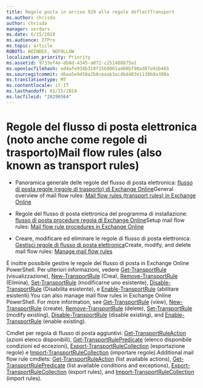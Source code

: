 ```yaml
---
title: Regole posta in arrivo 929 alle regole deflectTransport
ms.author: chrisda
author: chrisda
manager: serdars
ms.date: 6/15/2018
ms.audience: ITPro
ms.topic: article
ROBOTS: NOINDEX, NOFOLLOW
localization_priority: Priority
ms.assetid: 9733ef4e-db8d-4345-a072-c251480875a1
ms.openlocfilehash: ed4afe938b310f1569061ad00bf90ad87e91b465
ms.sourcegitcommit: d6ea5e9458a2b8ceaab3ac4bd483e1130b9a398a
ms.translationtype: MT
ms.contentlocale: it-IT
ms.lasthandoff: 01/15/2019
ms.locfileid: "28296564"
---
```

# <a name="mail-flow-rules-also-known-as-transport-rules"></a><span data-ttu-id="06761-102">Regole del flusso di posta elettronica (noto anche come regole di trasporto)</span><span class="sxs-lookup"><span data-stu-id="06761-102">Mail flow rules (also known as transport rules)</span></span>

- <span data-ttu-id="06761-103">Panoramica generale delle regole del flusso di posta elettronica: [flusso di posta regole (regole di trasporto) di Exchange Online](https://technet.microsoft.com/library/jj919238.aspx)</span><span class="sxs-lookup"><span data-stu-id="06761-103">General overview of mail flow rules: [Mail flow rules (transport rules) in Exchange Online](https://technet.microsoft.com/library/jj919238.aspx)</span></span>
    
- <span data-ttu-id="06761-104">Regole del flusso di posta elettronica del programma di installazione: [flusso di posta procedure regola di Exchange Online](https://technet.microsoft.com/library/dn600436.aspx)</span><span class="sxs-lookup"><span data-stu-id="06761-104">Setup mail flow rules: [Mail flow rule procedures in Exchange Online](https://technet.microsoft.com/library/dn600436.aspx)</span></span>
    
- <span data-ttu-id="06761-105">Creare, modificare ed eliminare le regole di flusso di posta elettronica: [Gestisci regole di flusso di posta elettronica](https://technet.microsoft.com/library/jj657505.aspx)</span><span class="sxs-lookup"><span data-stu-id="06761-105">Create, modify, and delete mail flow rules: [Manage mail flow rules](https://technet.microsoft.com/library/jj657505.aspx)</span></span>
    
<span data-ttu-id="06761-p101">È inoltre possibile gestire le regole del flusso di posta in Exchange Online PowerShell. Per ulteriori informazioni, vedere [Get-TransportRule](https://docs.microsoft.com/powershell/module/exchange/policy-and-compliance/get-transportrule) (visualizzazione), [New-TransportRule](https://docs.microsoft.com/powershell/module/exchange/policy-and-compliance/new-transportrule) (Crea), [Remove-TransportRule](https://docs.microsoft.com/powershell/module/exchange/policy-and-compliance/remove-transportrule) (Elimina), [Set-TransportRule](https://docs.microsoft.com/powershell/module/exchange/policy-and-compliance/set-transportrule) (modificarne uno esistente), [Disable-TransportRule](https://docs.microsoft.com/powershell/module/exchange/policy-and-compliance/disable-transportrule) (Disabilita esistente), e [Enable-TransportRule](https://docs.microsoft.com/powershell/module/exchange/policy-and-compliance/enable-transportrule) (abilitare esistenti).</span><span class="sxs-lookup"><span data-stu-id="06761-p101">You can also manage mail flow rules in Exchange Online PowerShell. For more information, see [Get-TransportRule](https://docs.microsoft.com/powershell/module/exchange/policy-and-compliance/get-transportrule) (view), [New-TransportRule](https://docs.microsoft.com/powershell/module/exchange/policy-and-compliance/new-transportrule) (create), [Remove-TransportRule](https://docs.microsoft.com/powershell/module/exchange/policy-and-compliance/remove-transportrule) (delete), [Set-TransportRule](https://docs.microsoft.com/powershell/module/exchange/policy-and-compliance/set-transportrule) (modify existing), [Disable-TransportRule](https://docs.microsoft.com/powershell/module/exchange/policy-and-compliance/disable-transportrule) (disable existing), and [Enable-TransportRule](https://docs.microsoft.com/powershell/module/exchange/policy-and-compliance/enable-transportrule) (enable existing).</span></span> 
  
<span data-ttu-id="06761-108">Cmdlet per regola di flusso di posta aggiuntivi: [Get-TransportRuleAction](https://docs.microsoft.com/powershell/module/exchange/policy-and-compliance/get-transportruleaction) (azioni elenco disponibili), [Get-TransportRulePredicate](https://docs.microsoft.com/powershell/module/exchange/policy-and-compliance/get-transportrulepredicate) (elenco disponibile condizioni ed eccezioni), [Export-TransportRuleCollection](https://docs.microsoft.com/powershell/module/exchange/policy-and-compliance/export-transportrulecollection) (esportazione regole) e [ Import-TransportRuleCollection](https://docs.microsoft.com/powershell/module/exchange/policy-and-compliance/import-transportrulecollection) (importare regole).</span><span class="sxs-lookup"><span data-stu-id="06761-108">Additional mail flow rule cmdlets: [Get-TransportRuleAction](https://docs.microsoft.com/powershell/module/exchange/policy-and-compliance/get-transportruleaction) (list available actions), [Get-TransportRulePredicate](https://docs.microsoft.com/powershell/module/exchange/policy-and-compliance/get-transportrulepredicate) (list available conditions and exceptions), [Export-TransportRuleCollection](https://docs.microsoft.com/powershell/module/exchange/policy-and-compliance/export-transportrulecollection) (export rules), and [Import-TransportRuleCollection](https://docs.microsoft.com/powershell/module/exchange/policy-and-compliance/import-transportrulecollection) (import rules).</span></span> 
  

